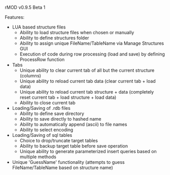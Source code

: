 rMOD v0.9.5 Beta 1

Features:
- LUA based structure files
	- Ability to load structure files when chosen or manually
	- Ability to define structures folder
	- Ability to assign unique FileName/TableName via Manage Structures GUI
	- Execution of code during row processing (load and save) by defining ProcessRow function
- Tabs
	- Unique ability to clear current tab of all but the current structure (columns)
	- Unique ability to reload current tab data (clear current tab + load data)
	- Unique ability to reload current tab structure + data (completely reset current tab + load structure + load data)
	- Ability to close current tab
- Loading/Saving of .rdb files
	- Ability to define save directory
	- Ability to save directly to hashed name
	- Ability to automatically append (ascii) to file names
	- Ability to select encoding
- Loading/Saving of sql tables
	- Choice to drop/truncate target tables
	- Ability to backup target table before save operation
	- Unique ability to generate parameterized insert queries based on multiple methods
- Unique 'GuessName' functionality (attempts to guess FileName/TableName based on structure name)
	

